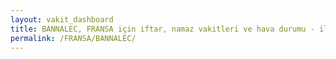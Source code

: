 ```yaml
---
layout: vakit_dashboard
title: BANNALEC, FRANSA için iftar, namaz vakitleri ve hava durumu - ilçe/eyalet seç
permalink: /FRANSA/BANNALEC/
---
```


<script type="text/javascript">
  var GLOBAL_COUNTRY = 'FRANSA';
  var GLOBAL_CITY = 'BANNALEC';
  var GLOBAL_STATE = '';
  var lat = 72;
  var lon = 21;
</script>
